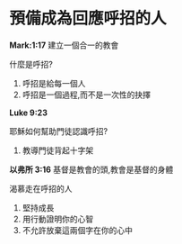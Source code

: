 # 預備成為回應呼招的人

**Mark:1:17** 建立一個合一的教會

什麼是呼招?

1. 呼招是給每一個人
2. 呼招是一個過程,而不是一次性的抉擇

**Luke 9:23**

耶穌如何幫助門徒認識呼招?

1. 教導門徒背起十字架

**以弗所 3:16** 基督是教會的頭,教會是基督的身體

渴慕走在呼招的人

1. 堅持成長
2. 用行動證明你的心智
3. 不允許放棄這兩個字在你的心中

